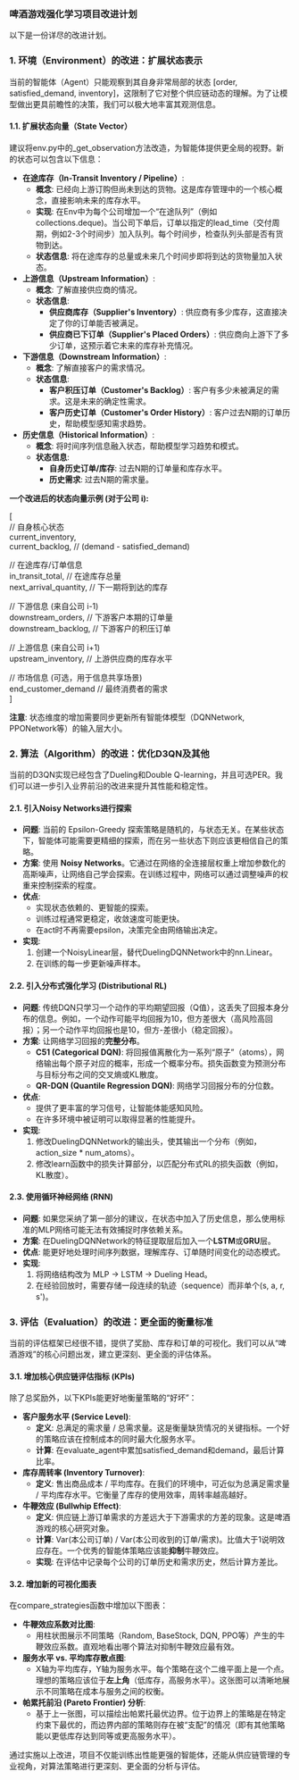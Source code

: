 ### **啤酒游戏强化学习项目改进计划**

以下是一份详尽的改进计划。

### **1\. 环境（Environment）的改进：扩展状态表示**

当前的智能体（Agent）只能观察到其自身非常局部的状态 \[order, satisfied\_demand, inventory\]，这限制了它对整个供应链动态的理解。为了让模型做出更具前瞻性的决策，我们可以极大地丰富其观测信息。

#### **1.1. 扩展状态向量（State Vector）**

建议将env.py中的\_get\_observation方法改造，为智能体提供更全局的视野。新的状态可以包含以下信息：

* **在途库存（In-Transit Inventory / Pipeline）**:  
  * **概念**: 已经向上游订购但尚未到达的货物。这是库存管理中的一个核心概念，直接影响未来的库存水平。  
  * **实现**: 在Env中为每个公司增加一个“在途队列”（例如 collections.deque)。当公司下单后，订单以指定的lead\_time（交付周期，例如2-3个时间步）加入队列。每个时间步，检查队列头部是否有货物到达。  
  * **状态信息**: 将在途库存的总量或未来几个时间步即将到达的货物量加入状态。  
* **上游信息（Upstream Information）**:  
  * **概念**: 了解直接供应商的情况。  
  * **状态信息**:  
    * **供应商库存（Supplier's Inventory）**: 供应商有多少库存，这直接决定了你的订单能否被满足。  
    * **供应商已下订单（Supplier's Placed Orders）**: 供应商向上游下了多少订单，这预示着它未来的库存补充情况。  
* **下游信息（Downstream Information）**:  
  * **概念**: 了解直接客户的需求情况。  
  * **状态信息**:  
    * **客户积压订单（Customer's Backlog）**: 客户有多少未被满足的需求。这是未来的确定性需求。  
    * **客户历史订单（Customer's Order History）**: 客户过去N期的订单历史，帮助模型感知需求趋势。  
* **历史信息（Historical Information）**:  
  * **概念**: 将时间序列信息融入状态，帮助模型学习趋势和模式。  
  * **状态信息**:  
    * **自身历史订单/库存**: 过去N期的订单量和库存水平。  
    * **历史需求**: 过去N期的需求量。

**一个改进后的状态向量示例 (对于公司 i):**

\[  
  // 自身核心状态  
  current\_inventory,  
  current\_backlog, // (demand \- satisfied\_demand)

  // 在途库存/订单信息  
  in\_transit\_total,      // 在途库存总量  
  next\_arrival\_quantity, // 下一期将到达的库存

  // 下游信息 (来自公司 i-1)  
  downstream\_orders,     // 下游客户本期的订单量  
  downstream\_backlog,    // 下游客户的积压订单

  // 上游信息 (来自公司 i+1)  
  upstream\_inventory,    // 上游供应商的库存水平

  // 市场信息 (可选，用于信息共享场景)  
  end\_customer\_demand    // 最终消费者的需求  
\]

**注意**: 状态维度的增加需要同步更新所有智能体模型（DQNNetwork, PPONetwork等）的输入层大小。

### **2\. 算法（Algorithm）的改进：优化D3QN及其他**

当前的D3QN实现已经包含了Dueling和Double Q-learning，并且可选PER。我们可以进一步引入业界前沿的改进来提升其性能和稳定性。

#### **2.1. 引入Noisy Networks进行探索**

* **问题**: 当前的 Epsilon-Greedy 探索策略是随机的，与状态无关。在某些状态下，智能体可能需要更精细的探索，而在另一些状态下则应该更相信自己的策略。  
* **方案**: 使用 **Noisy Networks**。它通过在网络的全连接层权重上增加参数化的高斯噪声，让网络自己学会探索。在训练过程中，网络可以通过调整噪声的权重来控制探索的程度。  
* **优点**:  
  * 实现状态依赖的、更智能的探索。  
  * 训练过程通常更稳定，收敛速度可能更快。  
  * 在act时不再需要epsilon，决策完全由网络输出决定。  
* **实现**:  
  1. 创建一个NoisyLinear层，替代DuelingDQNNetwork中的nn.Linear。  
  2. 在训练的每一步更新噪声样本。

#### **2.2. 引入分布式强化学习 (Distributional RL)**

* **问题**: 传统DQN只学习一个动作的平均期望回报（Q值），这丢失了回报本身分布的信息。例如，一个动作可能平均回报为10，但方差很大（高风险高回报）；另一个动作平均回报也是10，但方-差很小（稳定回报）。  
* **方案**: 让网络学习回报的**完整分布**。  
  * **C51 (Categorical DQN)**: 将回报值离散化为一系列“原子”（atoms），网络输出每个原子对应的概率，形成一个概率分布。损失函数变为预测分布与目标分布之间的交叉熵或KL散度。  
  * **QR-DQN (Quantile Regression DQN)**: 网络学习回报分布的分位数。  
* **优点**:  
  * 提供了更丰富的学习信号，让智能体能感知风险。  
  * 在许多环境中被证明可以取得显著的性能提升。  
* **实现**:  
  1. 修改DuelingDQNNetwork的输出头，使其输出一个分布（例如，action\_size \* num\_atoms）。  
  2. 修改learn函数中的损失计算部分，以匹配分布式RL的损失函数（例如，KL散度）。

#### **2.3. 使用循环神经网络 (RNN)**

* **问题**: 如果您采纳了第一部分的建议，在状态中加入了历史信息，那么使用标准的MLP网络可能无法有效捕捉时序依赖关系。  
* **方案**: 在DuelingDQNNetwork的特征提取层后加入一个**LSTM**或**GRU**层。  
* **优点**: 能更好地处理时间序列数据，理解库存、订单随时间变化的动态模式。  
* **实现**:  
  1. 将网络结构改为 MLP \-\> LSTM \-\> Dueling Head。  
  2. 在经验回放时，需要存储一段连续的轨迹（sequence）而非单个(s, a, r, s')。

### **3\. 评估（Evaluation）的改进：更全面的衡量标准**

当前的评估框架已经很不错，提供了奖励、库存和订单的可视化。我们可以从“啤酒游戏”的核心问题出发，建立更深刻、更全面的评估体系。

#### **3.1. 增加核心供应链评估指标 (KPIs)**

除了总奖励外，以下KPIs能更好地衡量策略的“好坏”：

* **客户服务水平 (Service Level)**:  
  * **定义**: 总满足的需求量 / 总需求量。这是衡量缺货情况的关键指标。一个好的策略应该在控制成本的同时最大化服务水平。  
  * **计算**: 在evaluate\_agent中累加satisfied\_demand和demand，最后计算比率。  
* **库存周转率 (Inventory Turnover)**:  
  * **定义**: 售出商品成本 / 平均库存。在我们的环境中，可近似为总满足需求量 / 平均库存水平。它衡量了库存的使用效率，周转率越高越好。  
* **牛鞭效应 (Bullwhip Effect)**:  
  * **定义**: 供应链上游订单需求的方差远大于下游需求的方差的现象。这是啤酒游戏的核心研究对象。  
  * **计算**: Var(本公司订单) / Var(本公司收到的订单/需求)。比值大于1说明效应存在。一个优秀的智能体策略应该能**抑制**牛鞭效应。  
  * **实现**: 在评估中记录每个公司的订单历史和需求历史，然后计算方差比。

#### **3.2. 增加新的可视化图表**

在compare\_strategies函数中增加以下图表：

* **牛鞭效应系数对比图**:  
  * 用柱状图展示不同策略（Random, BaseStock, DQN, PPO等）产生的牛鞭效应系数。直观地看出哪个算法对抑制牛鞭效应最有效。  
* **服务水平 vs. 平均库存散点图**:  
  * X轴为平均库存，Y轴为服务水平。每个策略在这个二维平面上是一个点。理想的策略应该位于**左上角**（低库存，高服务水平）。这张图可以清晰地展示不同策略在成本与服务之间的权衡。  
* **帕累托前沿 (Pareto Frontier) 分析**:  
  * 基于上一张图，可以描绘出帕累托最优边界。位于边界上的策略是在特定约束下最优的，而边界内部的策略则存在被“支配”的情况（即有其他策略能以更低库存达到同等或更高服务水平）。

通过实施以上改进，项目不仅能训练出性能更强的智能体，还能从供应链管理的专业视角，对算法策略进行更深刻、更全面的分析与评估。